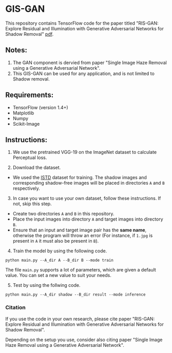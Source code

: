 # GIS-GAN
This repository contains TensorFlow code for the paper titled "RIS-GAN: Explore Residual and Illumination with Generative Adversarial Networks for Shadow Removal" [pdf](https://arxiv.org/abs/1911.09178).

## Notes: 
1. The GAN component is dervied from paper "Single Image Haze Removal using a Generative Adversarial Network". 
2. This GIS-GAN can be used for any application, and is not limited to Shadow removal. 

## Requirements:
- TensorFlow (version 1.4+)
- Matplotlib
- Numpy
- Scikit-Image

## Instructions:
1. We use the pretrained VGG-19 on the ImageNet dataset to calculate Perceptual loss. 

2. Download the dataset.
- We used the [ISTD](https://drive.google.com/file/d/1I0qw65KBA6np8vIZzO6oeiOvcDBttAY/view?usp=sharing) dataset for training. The shadow images and corresponding shadow-free images will be placed in directories `A` and `B` respectively. 

3. In case you want to use your own dataset, follow these instructions. If not, skip this step.
- Create two directories `A` and `B` in this repository. 
- Place the input images into directory `A` and target images into directory `B`. 
- Ensure that an input and target image pair has the **same name**, otherwise the program will throw an error (For instance, if `1.jpg` is present in `A` it must also be present in `B`). 

4. Train the model by using the following code. 
```
python main.py --A_dir A --B_dir B --mode train
```
The file `main.py` supports a lot of parameters, which are given a default value. You can set a new value to suit your needs.

5. Test by using the follwing code.
```
python main.py --A_dir shadow --B_dir result --mode inference
```

### Citation
If you use the code in your own research, please cite paper "RIS-GAN: Explore Residual and Illumination with Generative Adversarial Networks for Shadow Removal".

Depending on the setup you use, consider also citing paper "Single Image Haze Removal using a Generative Adversarial Network".

